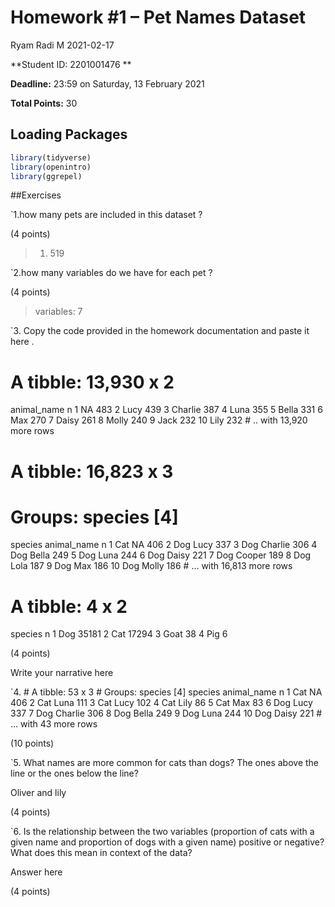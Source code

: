 Homework \#1 – Pet Names Dataset
================
Ryam Radi M
2021-02-17

**Student ID: 2201001476 **

**Deadline:** 23:59 on Saturday, 13 February 2021

**Total Points:** 30

## Loading Packages

``` r
library(tidyverse)
library(openintro)
library(ggrepel)
```

\#\#Exercises

\`1.how many pets are included in this dataset ?

(4 points)

> 1.  519

\`2.how many variables do we have for each pet ?

(4 points)

> variables: 7

\`3. Copy the code provided in the homework documentation and paste it
here .

# A tibble: 13,930 x 2

animal\_name n <chr> <int> 1 NA 483 2 Lucy 439 3 Charlie 387 4 Luna 355
5 Bella 331 6 Max 270 7 Daisy 261 8 Molly 240 9 Jack 232 10 Lily 232 \#
.. with 13,920 more rows

# A tibble: 16,823 x 3

# Groups: species \[4\]

species animal\_name n <chr> <chr> <int> 1 Cat NA 406 2 Dog Lucy 337 3
Dog Charlie 306 4 Dog Bella 249 5 Dog Luna 244 6 Dog Daisy 221 7 Dog
Cooper 189 8 Dog Lola 187 9 Dog Max 186 10 Dog Molly 186 \# … with
16,813 more rows

# A tibble: 4 x 2

species n <chr> <int> 1 Dog 35181 2 Cat 17294 3 Goat 38 4 Pig 6

(4 points)

Write your narrative here

\`4. \# A tibble: 53 x 3 \# Groups: species \[4\] species animal\_name n
<chr> <chr> <int> 1 Cat NA 406 2 Cat Luna 111 3 Cat Lucy 102 4 Cat Lily
86 5 Cat Max 83 6 Dog Lucy 337 7 Dog Charlie 306 8 Dog Bella 249 9 Dog
Luna 244 10 Dog Daisy 221 \# … with 43 more rows

(10 points)

\`5. What names are more common for cats than dogs? The ones above the
line or the ones below the line?

Oliver and lily

(4 points)

\`6. Is the relationship between the two variables (proportion of cats
with a given name and proportion of dogs with a given name) positive or
negative? What does this mean in context of the data?

Answer here

(4 points)
